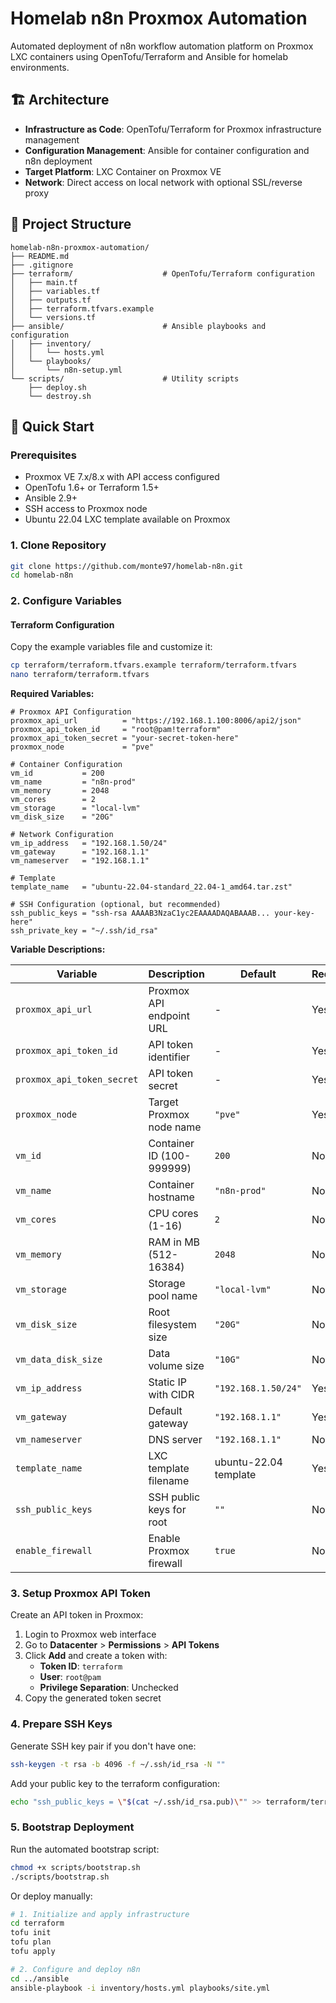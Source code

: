 # Homelab n8n Proxmox Automation

Automated deployment of n8n workflow automation platform on Proxmox LXC containers using OpenTofu/Terraform and Ansible for homelab environments.

## 🏗️ Architecture

- **Infrastructure as Code**: OpenTofu/Terraform for Proxmox infrastructure management
- **Configuration Management**: Ansible for container configuration and n8n deployment
- **Target Platform**: LXC Container on Proxmox VE
- **Network**: Direct access on local network with optional SSL/reverse proxy

## 📁 Project Structure

```
homelab-n8n-proxmox-automation/
├── README.md
├── .gitignore
├── terraform/                    # OpenTofu/Terraform configuration
│   ├── main.tf
│   ├── variables.tf
│   ├── outputs.tf
│   ├── terraform.tfvars.example
│   └── versions.tf
├── ansible/                      # Ansible playbooks and configuration
│   ├── inventory/
│   │   └── hosts.yml
│   └── playbooks/
│       └── n8n-setup.yml
└── scripts/                      # Utility scripts
    ├── deploy.sh
    └── destroy.sh

```

## 🚀 Quick Start

### Prerequisites

- Proxmox VE 7.x/8.x with API access configured
- OpenTofu 1.6+ or Terraform 1.5+
- Ansible 2.9+
- SSH access to Proxmox node
- Ubuntu 22.04 LXC template available on Proxmox

### 1. Clone Repository

```bash
git clone https://github.com/monte97/homelab-n8n.git
cd homelab-n8n
```

### 2. Configure Variables

#### Terraform Configuration

Copy the example variables file and customize it:

```bash
cp terraform/terraform.tfvars.example terraform/terraform.tfvars
nano terraform/terraform.tfvars
```

**Required Variables:**

```hcl
# Proxmox API Configuration
proxmox_api_url          = "https://192.168.1.100:8006/api2/json"
proxmox_api_token_id     = "root@pam!terraform"
proxmox_api_token_secret = "your-secret-token-here"
proxmox_node             = "pve"

# Container Configuration
vm_id           = 200
vm_name         = "n8n-prod"
vm_memory       = 2048
vm_cores        = 2
vm_storage      = "local-lvm"
vm_disk_size    = "20G"

# Network Configuration
vm_ip_address   = "192.168.1.50/24"
vm_gateway      = "192.168.1.1"
vm_nameserver   = "192.168.1.1"

# Template
template_name   = "ubuntu-22.04-standard_22.04-1_amd64.tar.zst"

# SSH Configuration (optional, but recommended)
ssh_public_keys = "ssh-rsa AAAAB3NzaC1yc2EAAAADAQABAAAB... your-key-here"
ssh_private_key = "~/.ssh/id_rsa"
```

**Variable Descriptions:**

| Variable | Description | Default | Required |
|----------|-------------|---------|----------|
| `proxmox_api_url` | Proxmox API endpoint URL | - | Yes |
| `proxmox_api_token_id` | API token identifier | - | Yes |
| `proxmox_api_token_secret` | API token secret | - | Yes |
| `proxmox_node` | Target Proxmox node name | `"pve"` | Yes |
| `vm_id` | Container ID (100-999999) | `200` | No |
| `vm_name` | Container hostname | `"n8n-prod"` | No |
| `vm_cores` | CPU cores (1-16) | `2` | No |
| `vm_memory` | RAM in MB (512-16384) | `2048` | No |
| `vm_storage` | Storage pool name | `"local-lvm"` | No |
| `vm_disk_size` | Root filesystem size | `"20G"` | No |
| `vm_data_disk_size` | Data volume size | `"10G"` | No |
| `vm_ip_address` | Static IP with CIDR | `"192.168.1.50/24"` | Yes |
| `vm_gateway` | Default gateway | `"192.168.1.1"` | Yes |
| `vm_nameserver` | DNS server | `"192.168.1.1"` | No |
| `template_name` | LXC template filename | ubuntu-22.04 template | Yes |
| `ssh_public_keys` | SSH public keys for root | `""` | No |
| `enable_firewall` | Enable Proxmox firewall | `true` | No |

### 3. Setup Proxmox API Token

Create an API token in Proxmox:

1. Login to Proxmox web interface
2. Go to **Datacenter** > **Permissions** > **API Tokens**
3. Click **Add** and create a token with:
   - **Token ID**: `terraform`
   - **User**: `root@pam`
   - **Privilege Separation**: Unchecked
4. Copy the generated token secret

### 4. Prepare SSH Keys

Generate SSH key pair if you don't have one:

```bash
ssh-keygen -t rsa -b 4096 -f ~/.ssh/id_rsa -N ""
```

Add your public key to the terraform configuration:

```bash
echo "ssh_public_keys = \"$(cat ~/.ssh/id_rsa.pub)\"" >> terraform/terraform.tfvars
```

### 5. Bootstrap Deployment

Run the automated bootstrap script:

```bash
chmod +x scripts/bootstrap.sh
./scripts/bootstrap.sh
```

Or deploy manually:

```bash
# 1. Initialize and apply infrastructure
cd terraform
tofu init
tofu plan
tofu apply

# 2. Configure and deploy n8n
cd ../ansible
ansible-playbook -i inventory/hosts.yml playbooks/site.yml
```